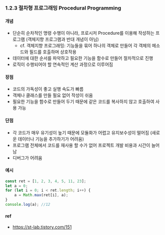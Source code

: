### 1.2.3 절차형 프로그래밍 Procedural Programming
#### 개념
- 단순히 순차적인 명령 수행이 아니라, 프로시저 Procedure를 이용해 작성하는 프로그램 (객체지향 프로그램과 반대 개념이 아님)
  - cf. 객체지향 프로그래밍: 기능들을 묶어 하나의 객체로 만들어 각 객체의 메소드와 필드를 호출하며 상호작용
- 데이터에 대한 순서를 파악하고 필요한 기능을 함수로 만들어 절차적으로 진행
- 로직이 수행되어야 할 연속적인 계산 과정으로 이루어짐

#### 장점
- 코드의 가독성이 좋고 실행 속도가 빠름
- 객체나 클래스를 만들 필요 없어 작성이 쉬움
- 필요한 기능을 함수로 만들어 두기 때문에 같은 코드를 복사하지 않고 호출하여 사용 가능

#### 단점
- 각 코드가 매우 유기성이 높기 때문에 모듈화가 어렵고 유지보수성이 떨어짐 (새로운 데이터나 기능을 추가하기가 어려움)
- 프로그램 전체에서 코드를 재사용 할 수가 없어 프로젝트 개발 비용과 시간이 늘어남
- 디버그가 어려움

#### 예시
``` javascript
const ret = [1, 2, 3, 4, 5, 11, 23];
let a = 0;
for (let i = 0; i < ret.length; i++) {
	a = Math.max(ret[i], a);
}
console.log(a); //12
```

#### ref
- https://st-lab.tistory.com/151